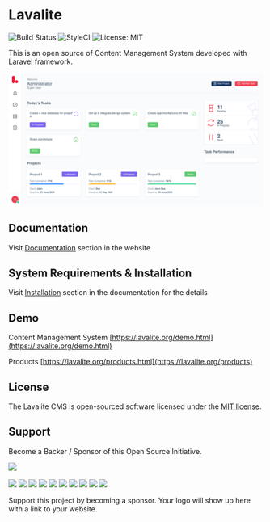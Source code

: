 # Lavalite


![Build Status](https://travis-ci.org/LavaLite/cms.svg?branch=5.7)
![StyleCI](https://github.styleci.io/repos/18992087/shield?branch=5.7)
![License: MIT](https://img.shields.io/badge/License-MIT-green.svg)

This is an open source of Content Management System developed with [Laravel](http://laravel.com/) framework.

![Screen](https://raw.githubusercontent.com/LavaLite/docs/master/images/lavalite.png "Dashboards")

## Documentation
Visit [Documentation](http://lavalite.org/docs) section in the website

## System Requirements & Installation

Visit [Installation](http://lavalite.org/docs/master/installation) section in the documentation for the details


## Demo
Content Management System [https://lavalite.org/demo.html](https://lavalite.org/demo.html)

Products [https://lavalite.org/products.html](https://lavalite.org/products)


## License

The Lavalite CMS is open-sourced software licensed under the [MIT license](http://opensource.org/licenses/MIT).

## Support 

Become a Backer / Sponsor of this Open Source Initiative.


<a href="https://opencollective.com/Cms#backers" target="_blank"><img src="https://opencollective.com/Cms/backers.svg?width=890"></a>

<a href="https://opencollective.com/Cms/sponsor/0/website" target="_blank"><img src="https://opencollective.com/Cms/sponsor/0/avatar.svg"></a>
<a href="https://opencollective.com/Cms/sponsor/1/website" target="_blank"><img src="https://opencollective.com/Cms/sponsor/1/avatar.svg"></a>
<a href="https://opencollective.com/Cms/sponsor/2/website" target="_blank"><img src="https://opencollective.com/Cms/sponsor/2/avatar.svg"></a>
<a href="https://opencollective.com/Cms/sponsor/3/website" target="_blank"><img src="https://opencollective.com/Cms/sponsor/3/avatar.svg"></a>
<a href="https://opencollective.com/Cms/sponsor/4/website" target="_blank"><img src="https://opencollective.com/Cms/sponsor/4/avatar.svg"></a>
<a href="https://opencollective.com/Cms/sponsor/5/website" target="_blank"><img src="https://opencollective.com/Cms/sponsor/5/avatar.svg"></a>
<a href="https://opencollective.com/Cms/sponsor/6/website" target="_blank"><img src="https://opencollective.com/Cms/sponsor/6/avatar.svg"></a>
<a href="https://opencollective.com/Cms/sponsor/7/website" target="_blank"><img src="https://opencollective.com/Cms/sponsor/7/avatar.svg"></a>
<a href="https://opencollective.com/Cms/sponsor/8/website" target="_blank"><img src="https://opencollective.com/Cms/sponsor/8/avatar.svg"></a>
<a href="https://opencollective.com/Cms/sponsor/9/website" target="_blank"><img src="https://opencollective.com/Cms/sponsor/9/avatar.svg"></a>

Support this project by becoming a sponsor. Your logo will show up here with a link to your website.

